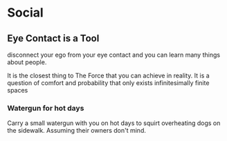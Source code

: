 # Social

## Eye Contact is a Tool
disconnect your ego from your eye contact and you can learn many things about people. 

It is the closest thing to The Force that you can achieve in reality. It is a question of comfort and probability that only exists infinitesimally finite spaces

### Watergun for hot days
Carry a small watergun with you on hot days to squirt overheating dogs on the sidewalk. Assuming their owners don't mind.
